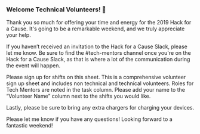 ### Welcome Technical Volunteers! :tada:

Thank you so much for offering your time and energy for the 2019 Hack for a Cause. It's going to be a remarkable weekend, and we truly appreciate your help.

If you haven’t received an invitation to the Hack for a Cause Slack, please let me know. Be sure to find the #tech-mentors channel once you're on the Hack for a Cause Slack, as that is where a lot of the communication during the event will happen.

Please sign up for shifts on this sheet. This is a comprehensive volunteer sign up sheet and includes non technical and technical volunteers. Roles for Tech Mentors are noted in the task column. Please add your name to the “Volunteer Name” column next to the shifts you would like.

Lastly, please be sure to bring any extra chargers for charging your devices.

Please let me know if you have any questions! Looking forward to a fantastic weekend!
